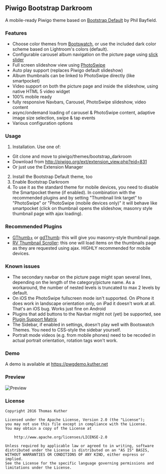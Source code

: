 Piwigo Bootstrap Darkroom
-------------------
A mobile-ready Piwigo theme based on [Bootstrap Default](https://github.com/Philio/bootstrapdefault) by Phil Bayfield.

### Features

* Choose color themes from [Bootswatch](https://bootswatch.com), or use the included dark color scheme based on Lightroom's colors (default).
* Configurable carousel album navigation on the picture page using [slick slider](http://kenwheeler.github.io/slick/)
* Full screen slideshow view using [PhotoSwipe](http://photoswipe.com)
 * Auto play support (replaces Piwigo default slideshow)
 * Album thumbnails can be linked to PhotoSwipe directly (like smartpocket)
* Video support on both the picture page and inside the slideshow, using native HTML 5 video widget
* 100% mobile ready
 * fully responsive Navbars, Carousel, PhotoSwipe slideshow, video content
 * async/ondemand loading of carousel & PhotoSwipe content, adaptive image size selection, swipe & tap events
* Various configuration options
 

### Usage

1. Installation. Use one of:
 * Git clone and move to piwigo/themes/bootstrap_darkroom
 * Download from http://piwigo.org/ext/extension_view.php?eid=831
 * Or just use the Extension Manager
2. Install the Bootstrap Default theme, too
3. Enable Bootstrap Darkroom
4. To use it as the standard theme for mobile devices, you need to disable the Smartpocket theme (if enabled). In combination with the recommended plugins and by setting "Thumbnail link target" to "PhotoSwipe" or "PhotoSwipe (mobile devices only)" it will behave like smartpocket (click on thumbnail opens the slideshow, masonry style thumbnail page with ajax loading).

### Recommended Plugins
* [GThumb+](http://piwigo.org/ext/extension_view.php?eid=591) or [gdThumb](http://piwigo.org/ext/extension_view.php?eid=771): this will give you masonry-style thumbnail page.
* [RV Thumbnail Scroller](http://piwigo.org/ext/extension_view.php?eid=493): this one will load items on the thumbnails page as they are requested using ajax. HIGHLY recommended for mobile devices.

### Known issues

* The secondary navbar on the picture page might span several lines, depending on the length of the category/picture name. As a workaround, the number of nested levels is truncated to max 2 levels by default.
* On iOS the PhotoSwipe fullscreen mode isn't supported. On iPhone it does work in landscape orientation only, on iPad it doesn't work at all. That's an iOS bug. Works just fine on Android
* Plugins that add buttons to the Navbar might not (yet) be supported, see [Plugin Support Matrix](https://github.com/tkuther/piwigo-bootstrap-darkroom/wiki/Plugin-Support-Matrix)
* The Sidebar, if enabled in settings, doesn't play well with Bootswatch Themes. You need to CSS-style the sidebar yourself.
* Portrait mode videos (e.g. from mobile phones) need to be recoded in actual portrait orientation, rotation tags won't work.

### Demo
A demo is available at https://pwgdemo.kuther.net

### Preview

![Preview](https://raw.githubusercontent.com/tkuther/piwigo-bootstrap-darkroom/master/screenshot.png)

### License

```
Copyright 2016 Thomas Kuther

Licensed under the Apache License, Version 2.0 (the "License");
you may not use this file except in compliance with the License.
You may obtain a copy of the License at

    http://www.apache.org/licenses/LICENSE-2.0

Unless required by applicable law or agreed to in writing, software
distributed under the License is distributed on an "AS IS" BASIS,
WITHOUT WARRANTIES OR CONDITIONS OF ANY KIND, either express or implied.
See the License for the specific language governing permissions and
limitations under the License.
```
